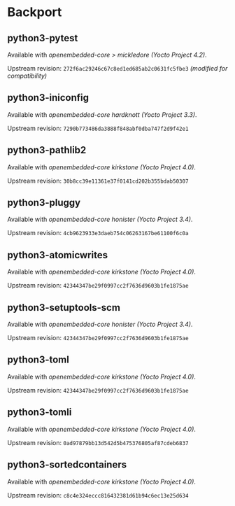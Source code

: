 # Backport

## python3-pytest

Available with *openembedded-core > mickledore (Yocto Project 4.2)*.

Upstream revision: `272f6ac29246c67c8ed1ed685ab2c0631fc5fbe3` *(modified for compatibility)*


## python3-iniconfig

Available with *openembedded-core hardknott (Yocto Project 3.3)*.

Upstream revision: `7290b773486da3888f848abf0dba747f2d9f42e1`


## python3-pathlib2

Available with *openembedded-core kirkstone (Yocto Project 4.0)*.

Upstream revision: `30b8cc39e11361e37f0141cd202b355bdab50307`


## python3-pluggy

Available with *openembedded-core honister (Yocto Project 3.4)*.

Upstream revision: `4cb9623933e3daeb754c06263167be61100f6c0a`


## python3-atomicwrites

Available with *openembedded-core kirkstone (Yocto Project 4.0)*.

Upstream revision: `42344347be29f0997cc2f7636d9603b1fe1875ae`


## python3-setuptools-scm

Available with *openembedded-core honister (Yocto Project 3.4)*.

Upstream revision: `42344347be29f0997cc2f7636d9603b1fe1875ae`


## python3-toml

Available with *openembedded-core kirkstone (Yocto Project 4.0)*.

Upstream revision: `42344347be29f0997cc2f7636d9603b1fe1875ae`


## python3-tomli

Available with *openembedded-core kirkstone (Yocto Project 4.0)*.

Upstream revision: `0ad97879bb13d542d5b475376805af87cdeb6837`


## python3-sortedcontainers

Available with *openembedded-core kirkstone (Yocto Project 4.0)*.

Upstream revision: `c8c4e324eccc816432381d61b94c6ec13e25d634`
